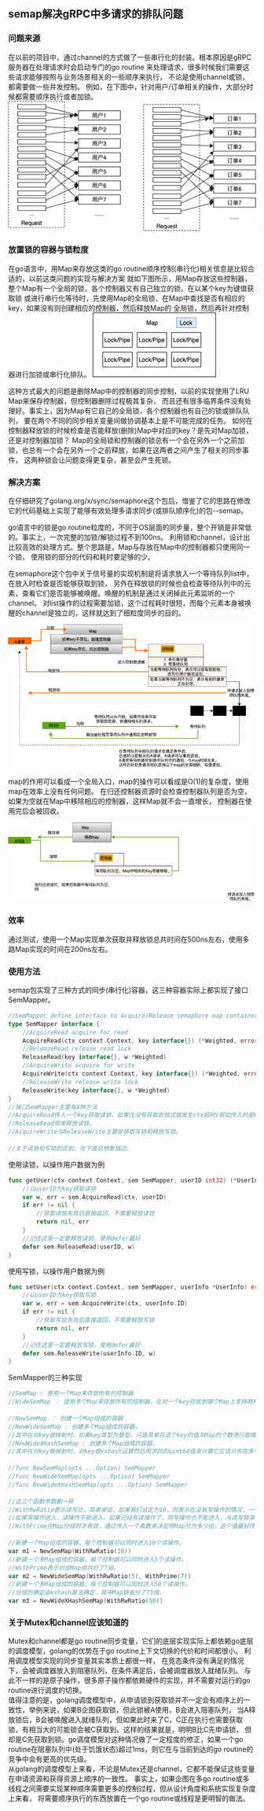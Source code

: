 ## semap解决gRPC中多请求的排队问题

### 问题来源

在以前的项目中，通过channel的方式做了一些串行化的封装。根本原因是gRPC服务器在处理请求时会启动专门的go routine
来处理请求，很多时候我们需要这些请求能够按照与业务场景相关的一些顺序来执行，
不论是使用channel或锁，都需要做一些并发控制。
例如，在下图中，针对用户/订单相关的操作，大部分时候都需要顺序执行或者加锁。
![mlock](./assets/mlock.png)

### 放置锁的容器与锁粒度

在go语言中，用Map来存放这类的go routine顺序控制(串行化)相关信息是比较合适的，以前这类问题的实现与解决方案
就如下图所示，用Map存放这些控制器，整个Map有一个全局的锁，各个控制器又有自己独立的锁。在以某个key为键值获取锁
或进行串行化等待时，先使用Map的全局锁，在Map中查找是否有相应的key，如果没有则创建相应的控制器，然后释放Map的
全局锁，然后再针对控制器进行加锁或串行化排队。
![map](./assets/map.png)

这种方式最大的问题是删除Map中的控制器的同步控制，以前的实现使用了LRU Map来保存控制器，但控制器删除过程极其复杂，
而且还有很多临界条件没有处理好。事实上，因为Map有它自己的全局锁，各个控制器也有自己的锁或排队队列，
要在两个不同的同步相关变量间做协调基本上是不可能完成的任务。
如何在控制器释放锁的时候检查是否能释放(删除)Map中对应的key？是先对Map加锁，还是对控制器加锁？
Map的全局锁和控制器的锁总有一个会在另外一个之前加锁，也总有一个会在另外一个之前释放，如果在这两者之间产生了相关的同步事件，
这两种锁会让问题变得更复杂，甚至会产生死锁。

### 解决方案
在仔细研究了golang.org/x/sync/semaphore这个包后，借鉴了它的思路在修改它的代码基础上实现了能够有效处理多请求同步(或排队顺序化)的包--semap。

go语言中的锁是go routine粒度的，不同于OS层面的同步量，整个开销是非常低的。事实上，一次完整的加锁/解锁过程不到100ns。
利用锁和channel，设计出比较高效的处理方式。整个思路是，Map与存放在Map中的控制器都只使用同一个锁， 使用锁的部分的代码和耗时要足够的少。   

在semaphore这个包中关于信号量的实现机制是将请求放入一个等待队列list中，在放入时检查是否能够获取到锁，
另外在释放锁的时候也会检查等待队列中的元素，查看它们是否能够被唤醒。唤醒的机制是通过关闭掉此元素监听的一个channel。
对list操作的过程需要加锁，这个过程耗时很短，而每个元素本身被唤醒的channel是独立的，这样就达到了细粒度同步的目的。   

![simple](./assets/simple.png)

map的作用可以看成一个全局入口，map的操作可以看成是O(1)的复杂度，使用map在效率上没有任何问题。
在归还控制器资源时会检查控制器队列是否为空，如果为空就在Map中移除相应的控制器，这样Map就不会一直增长，
控制器在使用完后会被回收。

![return](./assets/return.png)

### 效率

通过测试，使用一个Map实现单次获取并释放锁总共时间在500ns左右，使用多路Map实现的时间在200ns左右。

### 使用方法

semap包实现了三种方式的同步(串行化)容器，这三种容器实际上都实现了接口SemMapper。

```go
//SemMapper define interface to Acquire/Release semaphore map container
type SemMapper interface {
	//AcquireRead acquire for read
	AcquireRead(ctx context.Context, key interface{}) (*Weighted, error)
	//ReleaseRead release read lock
	ReleaseRead(key interface{}, w *Weighted)
	//AcquireWrite acquire for write
	AcquireWrite(ctx context.Context, key interface{}) (*Weighted, error)
	//ReleaseWrite release write lock
	ReleaseWrite(key interface{}, w *Weighted)
}
//接口SemMapper主要有4种方法
//AcquireRead传入一个key获取读锁，如果在没有获取到锁式就发生ctx超时(假如传入的是WithTime的context)或ctx被取消，则返回错误。
//ReleaseRead用来释放读锁。
//AcquireWrite与ReleaseWrite主要是获取写锁和释放写锁。

//关于读锁和写锁的区别，在下面会想象描述。
```

使用读锁，以操作用户数据为例

```go
func getUser(ctx context.Context, sem SemMapper, userID int32) (*UserInfo, error){
	//以userID为key获取读锁
	var w, err = sem.AcquireRead(ctx, userID)
	if err != nil {
		//获取读锁失败后直接返回，不需要释放读锁
		return nil, err
    }
    //记住这里一定要释放读锁，使用defer最好
    defer sem.ReleaseRead(userID, w)
}
```

使用写锁，以操作用户数据为例

```go
func setUser(ctx context.Context, sem SemMapper, userInfo *UserInfo) error {
	//以userID为key获取写锁
	var w, err = sem.AcquireWrite(ctx, userInfo.ID)
	if err != nil {
		//获取写锁失败后直接返回，不需要释放写锁
		return nil, err
    }
    //记住这里一定要释放写锁，使用defer最好
    defer sem.ReleaseWrite(userInfo.ID, w)
}
```

SemMapper的三种实现

```go
//SemMap : 使用一个Map来存放所有的控制器
//WideSemMap ： 使用多个Map来存放所有的控制器，在对一个key存放到哪个Map上支持两种模式

//NewSemMap ： 创建一个Map组成的容器
//NewWideSemMap : 创建多个Map组成的容器，
//其中在对key做映射时，如果key类型为整型，只是简单将这个key的值与Map的个数进行取模运算来做映射。
//NewWideXHashSemMap : 创建多个Map组成的容器，
//其中在对key做映射时，对key做xxhash运算然后用求的的uint64值来计算它应该分布在多个Map中的哪个区间。

//func NewSemMap(opts ...Option) SemMapper
//func NewWideSemMap(opts ...Option) SemMapper
//func NewWideXHashSemMap(opts ...Option) SemMapper

//这三个函数参数都一样
//WithRwRatio表示读写比，简单来说，如果我们设定为10，则表示在没有写操作的情况，一个控制器可以同时进入10个读操作。
//如果写操作进入，读操作不能进入，如果已经有读操作了，则写操作也不能进入，与读写锁类似。
//WithPrime在Map分组时才有效，通过传入一个素数来决定将Map分为多少组，这个值最好传入素数。

//新建一个Map组成的容器，每个控制器可以同时进入10个读操作。
var m1 = NewSemMap(WithRwRatio(10))
//新建一个多Map组成的容器，每个控制器可以同时进入5个读操作。
//WithPrime表示对此Map组共分了7组。
var m2 = NewWideSemMap(WithRwRatio(5), WithPrime(7))
//新建一个多Map组成的容器，每个控制器可以同时进入50个读操作。
//分组的确定由xxhash算法确定，其中Map缺省分了73组。
var m3 = NewWideXHashSemMap(WithRwRatio(50))
```

### **关于Mutex和channel应该知道的**

Mutex和channel都是go routine同步变量，它们的底层实现实际上都依赖go底层的调度模型，golang的优势在于go routine上下文切换的代价和时间都很小。
利用调度模型实现的同步变量其实本质上都很一样， 在竞态条件没有满足的情况下，会被调度器放入到阻塞队列，在条件满足后，会被调度器放入就绪队列。
与此不一样的是原子操作，很多原子操作都依赖硬件的实现，并不需要对运行的go routine进行调度的切换。    
值得注意的是，golang调度模型中，从申请锁到获取锁并不一定会有顺序上的一致性，举例来说，如果B企图获取锁，但此锁被A使用，B会进入阻塞队列，
当A释放锁后，B会被唤醒进入就绪队列，但如果此时来了C，C正在执行也需要获取锁，有相当大的可能锁会被C获取到。这样的结果就是，明明B比C先申请锁，
但却是C先获取到锁。go调度模型对这种情况做了一定程度的修正，如果一个go routine在阻塞队列中(处于饥饿状态)超过1ms，则它在与当前到达的go routine的
竞争中会有更高的优先级。    
从golang的调度模型上来看，不论是Mutex还是channel，它都不能保证这些变量在申请资源和获得资源上顺序的一致性。
事实上，如果企图在多go routine或多线程之间需要实现某种顺序需要更多的控制过程，但从设计角度和系统实现复杂度上来看，
将需要顺序执行的东西放置在一个go routine或线程是更明智的做法。     


